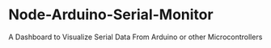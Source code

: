 # Node-Arduino-Serial-Monitor
A Dashboard to Visualize Serial Data From Arduino or other Microcontrollers
